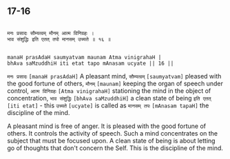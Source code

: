 ## 17-16


```shloka-sa

मनः प्रसादः सौम्यत्वम् मौनम् आत्म विनिग्रहः ।
भाव संशुद्धिः इति एतत् तपो मानसम् उच्यते ॥ १६ ॥

```
```shloka-sa-hk

manaH prasAdaH saumyatvam maunam Atma vinigrahaH |
bhAva saMzuddhiH iti etat tapo mAnasam ucyate || 16 ||

```
`मनः प्रसादः` `[manaH prasAdaH]` A pleasant mind, `सौम्यत्वम्` `[saumyatvam]` pleased with the good fortune of others, `मौनम्` `[maunam]` keeping the organ of speech under control, `आत्म विनिग्रहः` `[Atma vinigrahaH]` stationing the mind in the object of concentration, `भाव संशुद्धिः` `[bhAva saMzuddhiH]` a clean state of being `इति एतत्` `[iti etat]` - this `उच्यते` `[ucyate]` is called as `मानसम् तपः` `[mAnasam tapaH]` the discipline of the mind.

A pleasant mind is free of anger. It is pleased with the good fortune of others. It controls the activity of speech. Such a mind concentrates on the subject that must be focused upon. A clean state of being is about letting go of thoughts that don't concern the Self. This is the discipline of the mind. 


